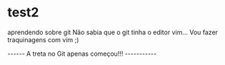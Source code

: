 # test2
aprendendo sobre git
Não sabia que o git tinha o editor vim... 
Vou fazer traquinagens com vim ;)

------ A treta no Git apenas começou!!!  -----------

